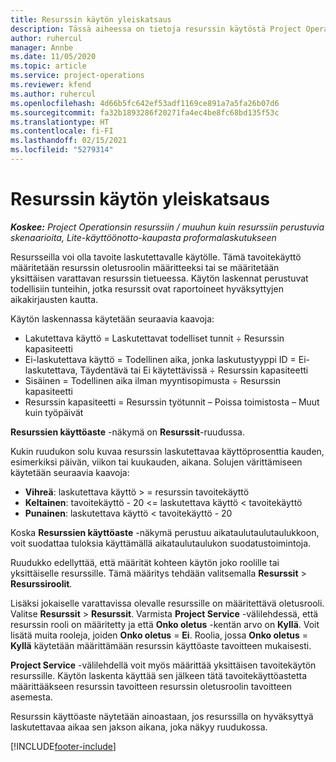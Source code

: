 ```yaml
---
title: Resurssin käytön yleiskatsaus
description: Tässä aiheessa on tietoja resurssin käytöstä Project Operationsissa.
author: ruhercul
manager: Annbe
ms.date: 11/05/2020
ms.topic: article
ms.service: project-operations
ms.reviewer: kfend
ms.author: ruhercul
ms.openlocfilehash: 4d66b5fc642ef53adf1169ce891a7a5fa26b07d6
ms.sourcegitcommit: fa32b1893286f20271fa4ec4be8fc68bd135f53c
ms.translationtype: HT
ms.contentlocale: fi-FI
ms.lasthandoff: 02/15/2021
ms.locfileid: "5279314"
---
```

# <a name="resource-utilization-overview"></a>Resurssin käytön yleiskatsaus

_**Koskee:** Project Operationsin resurssiin / muuhun kuin resurssiin perustuvia skenaarioita, Lite-käyttöönotto-kaupasta proformalaskutukseen_

Resursseilla voi olla tavoite laskutettavalle käytölle. Tämä tavoitekäyttö määritetään resurssin oletusroolin määritteeksi tai se määritetään yksittäisen varattavan resurssin tietueessa. Käytön laskennat perustuvat todellisiin tunteihin, jotka resurssit ovat raportoineet hyväksyttyjen aikakirjausten kautta.

Käytön laskennassa käytetään seuraavia kaavoja:

  - Lakutettava käyttö = Laskutettavat todelliset tunnit ÷ Resurssin kapasiteetti
  - Ei-laskutettava käyttö = Todellinen aika, jonka laskutustyyppi ID = Ei-laskutettava, Täydentävä tai Ei käytettävissä ÷ Resurssin kapasiteetti
  - Sisäinen = Todellinen aika ilman myyntisopimusta ÷ Resurssin kapasiteetti
  - Resurssin kapasiteetti = Resurssin työtunnit – Poissa toimistosta – Muut kuin työpäivät

**Resurssien käyttöaste** -näkymä on **Resurssit**-ruudussa.

Kukin ruudukon solu kuvaa resurssin laskutettavaa käyttöprosenttia kauden, esimerkiksi päivän, viikon tai kuukauden, aikana. Solujen värittämiseen käytetään seuraavia kaavoja:

  - **Vihreä**: laskutettava käyttö > = resurssin tavoitekäyttö
  - **Keltainen**: tavoitekäyttö - 20 <= laskutettava käyttö < tavoitekäyttö
  - **Punainen**: laskutettava käyttö < tavoitekäyttö - 20

Koska **Resurssien käyttöaste** -näkymä perustuu aikataulutaulutaulukkoon, voit suodattaa tuloksia käyttämällä aikataulutaulukon suodatustoimintoja.

Ruudukko edellyttää, että määrität kohteen käytön joko roolille tai yksittäiselle resurssille. Tämä määritys tehdään valitsemalla **Resurssit** > **Resurssiroolit**.

Lisäksi jokaiselle varattavissa olevalle resurssille on määritettävä oletusrooli. Valitse **Resurssit** > **Resurssit**. Varmista **Project Service** -välilehdessä, että resurssin rooli on määritetty ja että **Onko oletus** -kentän arvo on **Kyllä**. Voit lisätä muita rooleja, joiden **Onko oletus** = **Ei**. Roolia, jossa **Onko oletus** = **Kyllä** käytetään määrittämään resurssin käyttöaste tavoitteen mukaisesti.

**Project Service** -välilehdellä voit myös määrittää yksittäisen tavoitekäytön resurssille. Käytön laskenta käyttää sen jälkeen tätä tavoitekäyttöastetta määrittääkseen resurssin tavoitteen resurssin oletusroolin tavoitteen asemesta.

Resurssin käyttöaste näytetään ainoastaan, jos resurssilla on hyväksyttyä laskutettavaa aikaa sen jakson aikana, joka näkyy ruudukossa.


[!INCLUDE[footer-include](../includes/footer-banner.md)]